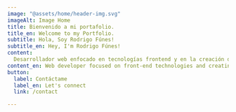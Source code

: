 ```yaml
---
image: "@assets/home/header-img.svg"
imageAlt: Image Home
title: Bienvenido a mi portafolio.
title_en: Welcome to my Portfolio.
subtitle: Hola, Soy Rodrigo Fúnes!
subtitle_en: Hey, I'm Rodrigo Fúnes!
content: 
  Desarrollador web enfocado en tecnologías frontend y en la creación de interfaces intuitivas, funcionales y visualmente atractivas que den al usuario la mejor experiencia. Con mi conocimiento en diseño UI y desarrollo web ayudo a las empresas a crear soluciones digitales que no solo funcionan o se vean bien, sino que también aportan un valor medible y generan un impacto real en su negocio.
content_en: Web developer focused on front-end technologies and creating intuitive, functional, and visually compelling interfaces that provide the best user experience. With my knowledge of UI design and web development, I help companies create digital solutions that not only work or look good, but also provide measurable value and generate a real impact on their business.
button:
  label: Contáctame 
  label_en: Let's connect 
  link: /contact

---
```

